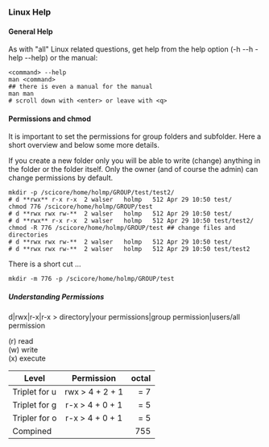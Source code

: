### Linux Help 

#### General Help

As with "all" Linux related questions, get help from the help option (-h --h -help --help) or the manual: 
```Linux
<command> --help
man <command>
## there is even a manual for the manual
man man
# scroll down with <enter> or leave with <q> 
```

#### Permissions and chmod

It is important to set the permissions for group folders and subfolder. Here a short overview and below some more details. 

If you create a new folder only you will be able to write (change) anything in the folder or the folder itself. Only the owner (and of course the admin) can change permissions by default.

```Linux
mkdir -p /scicore/home/holmp/GROUP/test/test2/
# d **rwx** r-x r-x  2 walser   holmp   512 Apr 29 10:50 test/
chmod 776 /scicore/home/holmp/GROUP/test
# d **rwx rwx rw-**  2 walser   holmp   512 Apr 29 10:50 test/
# d **rwx** r-x r-x  2 walser   holmp   512 Apr 29 10:50 test/test2/
chmod -R 776 /scicore/home/holmp/GROUP/test ## change files and directories
# d **rwx rwx rw-**  2 walser   holmp   512 Apr 29 10:50 test/
# d **rwx rwx rw-**  2 walser   holmp   512 Apr 29 10:50 test/test2
```
There is a short cut ...

```Linux
mkdir -m 776 -p /scicore/home/holmp/GROUP/test
```

##### Understanding Permissions

d|rwx|r-x|r-x > directory|your permissions|group permission|users/all permission

(r) read<br>
(w) write<br>
(x) execute<br>

| Level         | Permission      | octal |
| ------------- |:---------------:| -----:|
| Triplet for u | rwx > 4 + 2 + 1 |  = 7  |
| Triplet for g | r-x > 4 + 0 + 1 |  = 5  |
| Tripler for o | r-x > 4 + 0 + 1 |  = 5  |
| Compined      |                 |  755  |

